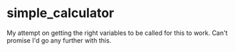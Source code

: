 ﻿# simple_calculator

My attempt on getting the right variables to be called for this to work. Can't promise I'd go any further with this.

